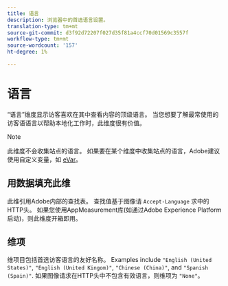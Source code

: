 ```yaml
---
title: 语言
description: 浏览器中的首选语言设置。
translation-type: tm+mt
source-git-commit: d3f92d72207f027d35f81a4ccf70d01569c3557f
workflow-type: tm+mt
source-wordcount: '157'
ht-degree: 1%

---
```



# 语言

“语言”维度显示访客喜欢在其中查看内容的顶级语言。 当您想要了解最常使用的访客语语言以帮助本地化工作时，此维度很有价值。

>[!NOTE]
>
>此维度不会收集站点的语言。 如果要在某个维度中收集站点的语言，Adobe建议使用自定义变量，如 [eVar](evar.md)。

## 用数据填充此维

此维引用Adobe内部的查找表。 查找值基于图像请 `Accept-Language` 求中的HTTP头。 如果您使用AppMeasurement库(如通过Adobe Experience Platform启动)，则此维度开箱即用。

## 维项

维项目包括首选访客语言的友好名称。 Examples include `"English (United States)"`, `"English (United Kingom)"`, `"Chinese (China)"`, and `"Spanish (Spain)"`. 如果图像请求在HTTP头中不包含有效语言，则维项为 `"None"`。
